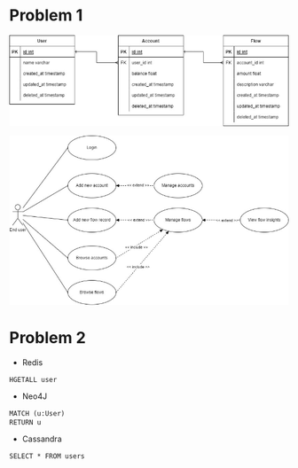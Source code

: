 # Problem 1

![](../screenshots/alta_system_design.jpg)

![](../screenshots/alta_system_design-Page-2.jpg)

# Problem 2

- Redis
```redis
HGETALL user
```

- Neo4J
```cypher
MATCH (u:User)
RETURN u
```

- Cassandra
```cql
SELECT * FROM users
```